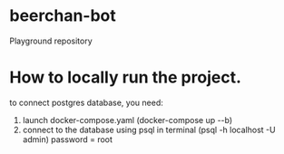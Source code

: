 # beerchan-bot
Playground repository

# How to locally run the project.
to connect postgres database, you need:
1) launch docker-compose.yaml (docker-compose up --b)
2) connect to the database using psql in terminal
(psql -h localhost -U admin) password = root